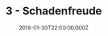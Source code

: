 ---
title: "3 - Schadenfreude"
date: "2016-01-30T22:00:00.000Z"
type: podcast
tags:
  - podcast
audioUrl: "https://episodes.hunchpig.audio/0003.mp3"
summary: |
  Ian and Matt discuss what it means to win at life, truancy, batman, homebrewing, having your dad as a teacher, Jupiter's shocking neural network, Ian's biodegradable EP, the different sizes of vinyl records, and Minecraft. This episode was generously sponsored by http://hotlinewebring.club. Contact us at http://twitter.com/hunchpig for sponsorship opportunities. Our next sponsorship is available for $7!
---